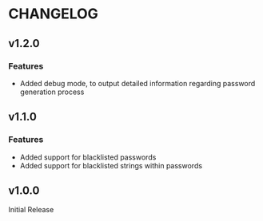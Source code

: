 # CHANGELOG

## v1.2.0

### Features

* Added debug mode, to output detailed information regarding password generation process

## v1.1.0

### Features

* Added support for blacklisted passwords
* Added support for blacklisted strings within passwords

## v1.0.0

Initial Release
